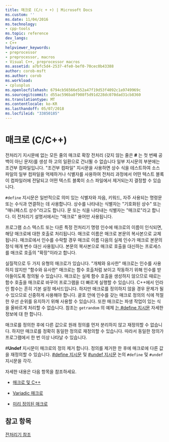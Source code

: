 ```yaml
---
title: 매크로 (C/c + +) | Microsoft Docs
ms.custom: ''
ms.date: 11/04/2016
ms.technology:
- cpp-tools
ms.topic: reference
dev_langs:
- C++
helpviewer_keywords:
- preprocessor
- preprocessor, macros
- Visual C++, preprocessor macros
ms.assetid: a7bfc5d4-2537-4fe0-bef0-70cec0b43388
author: corob-msft
ms.author: corob
ms.workload:
- cplusplus
ms.openlocfilehash: 6794cb56566e552a47f19d53f4092c1a9749969c
ms.sourcegitcommit: d55ac596ba8f908f5d91d228dc070dad31cb8360
ms.translationtype: MT
ms.contentlocale: ko-KR
ms.lasthandoff: 05/07/2018
ms.locfileid: "33850185"
---
```

# <a name="macros-cc"></a>매크로 (C/C++)
전처리기 지시문에 없는 모든 줄의 매크로 확장 전처리 (갖지 않는 줄은 **#** 는 첫 번째 공백이 아닌 문자)를 생성 하 고의 일환으로 건너뛸 수 없습니다 일부 지시문의 부분에는 조건부 컴파일입니다. "조건부 컴파일" 지시문을 사용하면 상수 식을 테스트하여 소스 파일의 일부 컴파일을 억제하거나 식별자를 사용하여 전처리 과정에서 어떤 텍스트 블록이 컴파일러에 전달되고 어떤 텍스트 블록이 소스 파일에서 제거되는지 결정할 수 있습니다.  
  
 `#define` 지시문은 일반적으로 의미 있는 식별자와 자음, 키워드, 자주 사용되는 명령문 또는 수식과 연결하는 데 사용합니다. 상수를 나타내는 식별자는 "기호화된 상수" 또는 "매니페스트 상수"라고도 합니다. 문 또는 식을 나타내는 식별자는 "매크로"라고 합니다. 이 전처리기 설명서에서는 "매크로" 용어만 사용됩니다.  
  
 프로그램 소스 텍스트 또는 다른 특정 전처리기 명령 인수에 매크로의 이름이 인식되면, 해당 매크로에 대한 호출로 처리됩니다. 매크로 이름은 매크로 본문의 복사본으로 교체됩니다. 매크로에서 인수를 수락할 경우 매크로 이름 다음의 실제 인수가 매크로 본문의 정식 매개 변수 대신 사용됩니다. 본문의 복사본으로 매크로 호출을 대신하는 프로세스를 매크로 호출의 "확장"이라고 합니다.  
  
 실질적으로 두 가지 유형의 매크로가 있습니다. "개체와 유사한" 매크로는 인수를 사용하지 않지만 "함수와 유사한" 매크로는 함수 호출처럼 보이고 작동하기 위해 인수를 받아들이도록 정의될 수 있습니다. 매크로는 실제 함수 호출을 생성하지 않으므로 때로는 함수 호출을 매크로로 바꾸어 프로그램을 더 빠르게 실행할 수 있습니다. C++에서 인라인 함수는 흔히 기본 설정 메서드입니다. 하지만 매크로를 정의하지 않을 경우 문제가 될 수 있으므로 신중하게 사용해야 합니다. 괄호 안에 인수를 갖는 매크로 정의의 식에 적절한 우선 순위를 유지하기 위해 사용할 수 있습니다. 또한 매크로는 파생 작업이 있는 식을 올바르게 처리할 수 없습니다. 참조는 `getrandom` 의 예제 [는 #define 지시문](../preprocessor/hash-define-directive-c-cpp.md) 자세한 정보에 대 한 합니다.  
  
 매크로를 정의한 후에 다른 값으로 원래 정의를 먼저 분리하지 않고 재정의할 수 없습니다. 하지만 매크로를 정확히 동일한 정의로 재정의할 수 있습니다. 따라서 동일한 정의가 프로그램에서 한 번 이상 나타날 수 있습니다.  
  
 #**Undef** 지시문이 매크로의 정의 제거 합니다. 정의를 제거한 한 후에 매크로에 다른 값을 재정의할 수 있습니다. [#define 지시문](../preprocessor/hash-define-directive-c-cpp.md) 및 [#undef 지시문](../preprocessor/hash-undef-directive-c-cpp.md) 논의 `#define` 및 `#undef` 지시문을 각각.  
  
 자세한 내용은 다음 항목을 참조하세요.  
  
-   [매크로 및 C++](../preprocessor/macros-and-cpp.md)  
  
-   [Variadic 매크로](../preprocessor/variadic-macros.md)  
  
-   [미리 정의된 매크로](../preprocessor/predefined-macros.md)  
  
## <a name="see-also"></a>참고 항목  
 [ 전처리기 참조](../preprocessor/c-cpp-preprocessor-reference.md)